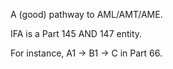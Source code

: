 A (good) pathway to AML/AMT/AME.

IFA is a Part 145 AND 147 entity.

For instance, A1 -> B1 -> C in Part 66.
